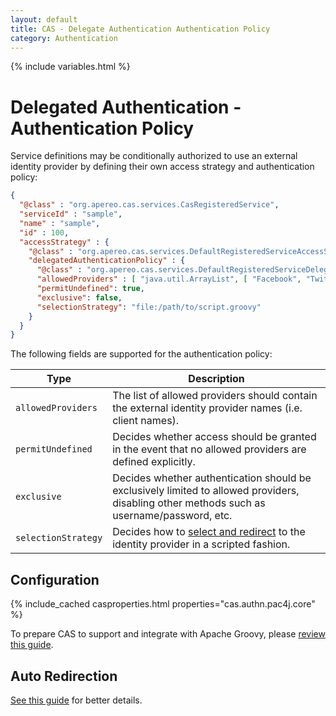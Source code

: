 ```yaml
---
layout: default
title: CAS - Delegate Authentication Authentication Policy
category: Authentication
---
```


{% include variables.html %}

# Delegated Authentication - Authentication Policy

Service definitions may be conditionally authorized to use an external identity provider
by defining their own access strategy and authentication policy:

```json
{
  "@class" : "org.apereo.cas.services.CasRegisteredService",
  "serviceId" : "sample",
  "name" : "sample",
  "id" : 100,
  "accessStrategy" : {
    "@class" : "org.apereo.cas.services.DefaultRegisteredServiceAccessStrategy",
    "delegatedAuthenticationPolicy" : {
      "@class" : "org.apereo.cas.services.DefaultRegisteredServiceDelegatedAuthenticationPolicy",
      "allowedProviders" : [ "java.util.ArrayList", [ "Facebook", "Twitter" ] ],
      "permitUndefined": true,
      "exclusive": false,
      "selectionStrategy": "file:/path/to/script.groovy"
    }
  }
}
```
     
The following fields are supported for the authentication policy:

| Type                | Description                                                                                                                                |
|---------------------|--------------------------------------------------------------------------------------------------------------------------------------------|
| `allowedProviders`  | The list of allowed providers should contain the external identity provider names (i.e. client names).                                     |
| `permitUndefined`   | Decides whether access should be granted in the event that no allowed providers are defined explicitly.                                    |
| `exclusive`         | Decides whether authentication should be exclusively limited to allowed providers, disabling other methods such as username/password, etc. |
| `selectionStrategy` | Decides how to [select and redirect](Delegate-Authentication-Redirection.html) to the identity provider in a scripted fashion.             |

## Configuration

{% include_cached casproperties.html properties="cas.authn.pac4j.core" %}

To prepare CAS to support and integrate with Apache Groovy, please [review this guide](../integration/Apache-Groovy-Scripting.html).

## Auto Redirection

[See this guide](Delegate-Authentication-Redirection.html) for better details.
